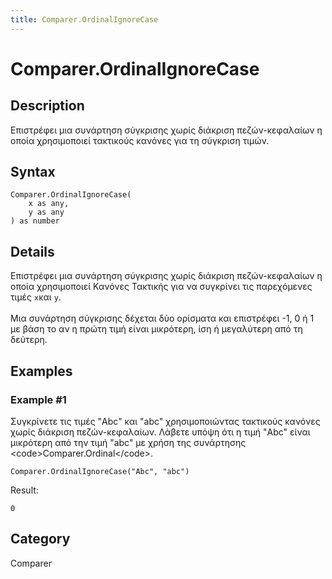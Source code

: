 ```yaml
---
title: Comparer.OrdinalIgnoreCase
---
```


# Comparer.OrdinalIgnoreCase


## Description

Επιστρέφει μια συνάρτηση σύγκρισης χωρίς διάκριση πεζών-κεφαλαίων η οποία χρησιμοποιεί τακτικούς κανόνες για τη σύγκριση τιμών.


## Syntax

```powerquery
Comparer.OrdinalIgnoreCase(
    x as any,
    y as any
) as number
```


## Details

Επιστρέφει μια συνάρτηση σύγκρισης χωρίς διάκριση πεζών-κεφαλαίων η οποία χρησιμοποιεί Κανόνες Τακτικής για να συγκρίνει τις παρεχόμενες τιμές <code>x</code>και <code>y</code>.<br />        <br />        Μια συνάρτηση σύγκρισης δέχεται δύο ορίσματα και επιστρέφει -1, 0 ή 1 με βάση το αν η πρώτη τιμή είναι μικρότερη, ίση ή μεγαλύτερη από τη δεύτερη.    


## Examples

### Example #1 
Συγκρίνετε τις τιμές &#34;Abc&#34; και &#34;abc&#34; χρησιμοποιώντας τακτικούς κανόνες χωρίς διάκριση πεζών-κεφαλαίων. Λάβετε υπόψη ότι η τιμή &#34;Abc&#34; είναι μικρότερη από την τιμή &#34;abc&#34; με χρήση της συνάρτησης &lt;code&gt;Comparer.Ordinal&lt;/code&gt;. 
```powerquery
Comparer.OrdinalIgnoreCase("Abc", "abc")
```

Result: 
```powerquery
0
```




## Category
Comparer
